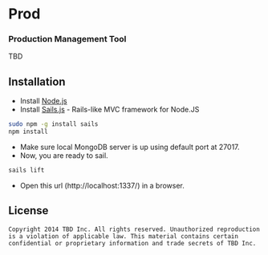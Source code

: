 # Prod 

### Production Management Tool
TBD

Installation
--------------
* Install [Node.js]
* Install [Sails.js]  - Rails-like MVC framework for Node.JS 

```sh
sudo npm -g install sails
npm install
```

* Make sure local MongoDB server is up using default port at 27017.
* Now, you are ready to sail.

```sh
sails lift
```
* Open this url (http://localhost:1337/) in a browser.


License
----

```
Copyright 2014 TBD Inc. All rights reserved. Unauthorized reproduction
is a violation of applicable law. This material contains certain
confidential or proprietary information and trade secrets of TBD Inc.
```


[Sublime Text 3]:http://www.sublimetext.com/3
[Node.js]:http://nodejs.org/download/
[Sails.js]:http://sailsjs.org/#!
[Twitter Bootstrap]:http://getbootstrap.com/
[jQuery]:http://jquery.com